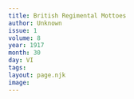 ```yaml
---
title: British Regimental Mottoes
author: Unknown
issue: 1
volume: 8
year: 1917
month: 30
day: VI
tags:
layout: page.njk
image:
---
```



